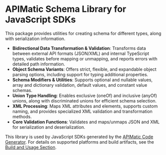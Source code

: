 # APIMatic Schema Library for JavaScript SDKs

This package provides utilities for creating schema for different types, along with serialization information.

* **Bidirectional Data Transformation & Validation**: Transforms data between external API formats (JSON/XML) and internal TypeScript types, validates before mapping or unmapping, and reports errors with detailed path information.
* **Object Schema Variants**: Offers strict, flexible, and expandable object parsing options, including support for typing additional properties.
* **Schema Modifiers & Utilities**: Supports optional and nullable values, array and dictionary validation, default values, and constant value schemas.
* **Union Type Handling**: Enables exclusive (oneOf) and inclusive (anyOf) unions, along with discriminated unions for efficient schema selection.
* **XML Processing**: Maps XML attributes and elements, supports custom naming, and provides specialized XML validation and transformation methods.
* **Core Validation Functions**: Validates and maps/unmaps JSON and XML for serialization and deserialization.

This library is used by JavaScript SDKs generated by the [APIMatic Code Generator](http://www.apimatic.io). For details on supported platforms and build artifacts, see the [Build and Usage Section](https://github.com/apimatic/apimatic-js-runtime?tab=readme-ov-file#builds-and-usage).
